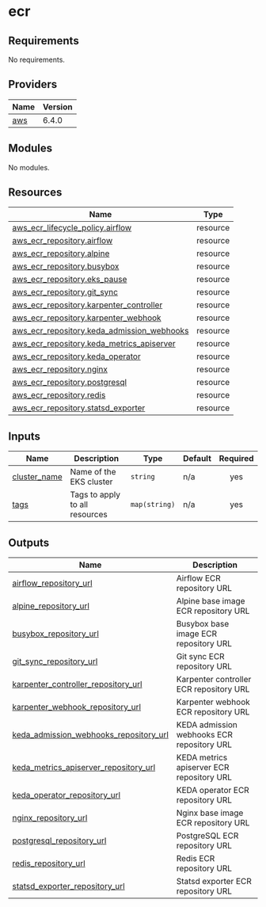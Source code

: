 # ecr

<!-- BEGINNING OF PRE-COMMIT-TERRAFORM DOCS HOOK -->
## Requirements

No requirements.

## Providers

| Name | Version |
|------|---------|
| <a name="provider_aws"></a> [aws](#provider\_aws) | 6.4.0 |

## Modules

No modules.

## Resources

| Name | Type |
|------|------|
| [aws_ecr_lifecycle_policy.airflow](https://registry.terraform.io/providers/hashicorp/aws/latest/docs/resources/ecr_lifecycle_policy) | resource |
| [aws_ecr_repository.airflow](https://registry.terraform.io/providers/hashicorp/aws/latest/docs/resources/ecr_repository) | resource |
| [aws_ecr_repository.alpine](https://registry.terraform.io/providers/hashicorp/aws/latest/docs/resources/ecr_repository) | resource |
| [aws_ecr_repository.busybox](https://registry.terraform.io/providers/hashicorp/aws/latest/docs/resources/ecr_repository) | resource |
| [aws_ecr_repository.eks_pause](https://registry.terraform.io/providers/hashicorp/aws/latest/docs/resources/ecr_repository) | resource |
| [aws_ecr_repository.git_sync](https://registry.terraform.io/providers/hashicorp/aws/latest/docs/resources/ecr_repository) | resource |
| [aws_ecr_repository.karpenter_controller](https://registry.terraform.io/providers/hashicorp/aws/latest/docs/resources/ecr_repository) | resource |
| [aws_ecr_repository.karpenter_webhook](https://registry.terraform.io/providers/hashicorp/aws/latest/docs/resources/ecr_repository) | resource |
| [aws_ecr_repository.keda_admission_webhooks](https://registry.terraform.io/providers/hashicorp/aws/latest/docs/resources/ecr_repository) | resource |
| [aws_ecr_repository.keda_metrics_apiserver](https://registry.terraform.io/providers/hashicorp/aws/latest/docs/resources/ecr_repository) | resource |
| [aws_ecr_repository.keda_operator](https://registry.terraform.io/providers/hashicorp/aws/latest/docs/resources/ecr_repository) | resource |
| [aws_ecr_repository.nginx](https://registry.terraform.io/providers/hashicorp/aws/latest/docs/resources/ecr_repository) | resource |
| [aws_ecr_repository.postgresql](https://registry.terraform.io/providers/hashicorp/aws/latest/docs/resources/ecr_repository) | resource |
| [aws_ecr_repository.redis](https://registry.terraform.io/providers/hashicorp/aws/latest/docs/resources/ecr_repository) | resource |
| [aws_ecr_repository.statsd_exporter](https://registry.terraform.io/providers/hashicorp/aws/latest/docs/resources/ecr_repository) | resource |

## Inputs

| Name | Description | Type | Default | Required |
|------|-------------|------|---------|:--------:|
| <a name="input_cluster_name"></a> [cluster\_name](#input\_cluster\_name) | Name of the EKS cluster | `string` | n/a | yes |
| <a name="input_tags"></a> [tags](#input\_tags) | Tags to apply to all resources | `map(string)` | n/a | yes |

## Outputs

| Name | Description |
|------|-------------|
| <a name="output_airflow_repository_url"></a> [airflow\_repository\_url](#output\_airflow\_repository\_url) | Airflow ECR repository URL |
| <a name="output_alpine_repository_url"></a> [alpine\_repository\_url](#output\_alpine\_repository\_url) | Alpine base image ECR repository URL |
| <a name="output_busybox_repository_url"></a> [busybox\_repository\_url](#output\_busybox\_repository\_url) | Busybox base image ECR repository URL |
| <a name="output_git_sync_repository_url"></a> [git\_sync\_repository\_url](#output\_git\_sync\_repository\_url) | Git sync ECR repository URL |
| <a name="output_karpenter_controller_repository_url"></a> [karpenter\_controller\_repository\_url](#output\_karpenter\_controller\_repository\_url) | Karpenter controller ECR repository URL |
| <a name="output_karpenter_webhook_repository_url"></a> [karpenter\_webhook\_repository\_url](#output\_karpenter\_webhook\_repository\_url) | Karpenter webhook ECR repository URL |
| <a name="output_keda_admission_webhooks_repository_url"></a> [keda\_admission\_webhooks\_repository\_url](#output\_keda\_admission\_webhooks\_repository\_url) | KEDA admission webhooks ECR repository URL |
| <a name="output_keda_metrics_apiserver_repository_url"></a> [keda\_metrics\_apiserver\_repository\_url](#output\_keda\_metrics\_apiserver\_repository\_url) | KEDA metrics apiserver ECR repository URL |
| <a name="output_keda_operator_repository_url"></a> [keda\_operator\_repository\_url](#output\_keda\_operator\_repository\_url) | KEDA operator ECR repository URL |
| <a name="output_nginx_repository_url"></a> [nginx\_repository\_url](#output\_nginx\_repository\_url) | Nginx base image ECR repository URL |
| <a name="output_postgresql_repository_url"></a> [postgresql\_repository\_url](#output\_postgresql\_repository\_url) | PostgreSQL ECR repository URL |
| <a name="output_redis_repository_url"></a> [redis\_repository\_url](#output\_redis\_repository\_url) | Redis ECR repository URL |
| <a name="output_statsd_exporter_repository_url"></a> [statsd\_exporter\_repository\_url](#output\_statsd\_exporter\_repository\_url) | Statsd exporter ECR repository URL |
<!-- END OF PRE-COMMIT-TERRAFORM DOCS HOOK -->
